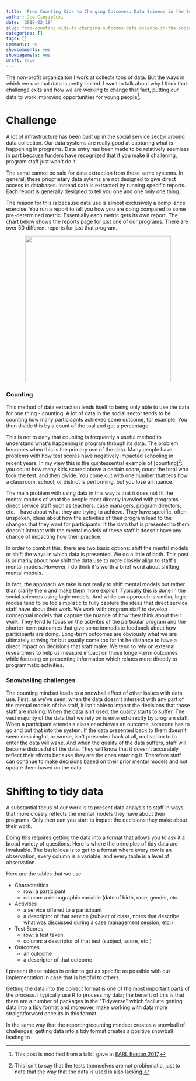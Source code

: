 ```yaml
---
title: 'From Counting Kids to Changing Outcomes: Data Science in the Social Sector'
author: Joe Ciesielski
date: '2018-02-19'
slug: from-counting-kids-to-changing-outcomes-data-science-in-the-social-sector
categories: []
tags: []
comments: no
showcomments: yes
showpagemeta: yes
draft: true
---
```


The non-profit organizaiton I work at collects tons of data. But the ways in which we use that data is pretty limited. I want to talk about why I think that challenge exits and how we are working to change that fact, putting our data to work improving opportunities for young people[^1]. 

# Challenge

A lot of infrastructure has been built up in the social service sector around data collection. Our data systems are really good at capturing what is happening in programs. Data entry has been made to be relatively seamless in part because funders have recognized that if you make it challening, program staff just won't do it.

The same cannot be said for data extraction from these same systems. In general, these prioprietary data sytems are not designed to give direct access to databases. Instead data is extracted by running specific reports. Each report is generally designed to tell you one and one only one thing. 

The reason for this is because data use is almost exclusively a compliance exercise. You run a report to tell you how you are doing compared to some pre-determined metric. Essentially each metric gets its own report. The chart below shows the reports page for just one of our programs. There are over 50 different reports for just that program. 

<center><img src = "/img/2018-02-19_data_sci_social/eto.png" width=400 height=400 align="middle"></center>

### Counting

This method of data extraction lends itself to being only able to use the data for one thing - counting. A lot of data in the social sector tends to be counting how many particiapnts achieved some outcome, for example. You then divide this by a count of the toal and get a percentage.  

This is not to deny that counting is frequently a useful method to understand what's happening in program through its data. The problem becomes when this is the primary use of the data. Many people have problems with how test scores have negatively impacted schooling in recent years. In my view this is the quintessential example of [counting][^2]: you count how many kids scored above a certain score, count the total who took the test, and then divide. You come out with one number that tells how a classroom, school, or district is performing, but you lose all nuance. 

The main problem with using data in this way is that it does not fit the mental models of what the people most directly invovled with programs - direct service staff such as teachers, case managers, program directors, etc. - have about what they are trying to achieve. They have specific, often unspoken, ideas about how the activities of their program lead to the changes that they want for participants. If the data that is presented to them doesn't interact with the mental models of these staff it doesn't have any chance of impacting how their practice. 

In order to combat this, there are two basic options: shift the mental models or shift the ways in which data is presented. We do a little of both. This post is primarily about how shift the data use to more closely align to staff's mental models. However, I do think it's worth a brief word about shifting mental models. 

In fact, the approach we take is not really to shift mental models but rather than clarify them and make them more explicit. Typically this is done in the social sciences using logic models. And while our approach is similar, logic modes tend to be too simplistic to fully capture the ideas that direct service staff have about their work. We work with program staff to develop conceptual models that capture the nuance of how they think about their work. They tend to focus on the activites of the particular program and the shorter-term outcomes that give some immediate feedback about how participants are doing. Long-term outcomes are obviously what we are ultimately striving for but usually come too far int he distance to have a direct impact on decisions that staff make. We tend to rely on external researchers to help us measure impact on those longer-term outcomes while focusing on presenting information which relates more directly to programmatic activities. 

### Snowballing challenges

The counting mindset leads to a snowball effect of other issues with data use. First, as we've seen, when the data doesn't intersect with any part of the mental models of the staff, it isn't able to impact the decisions that those staff are making. When the data isn't used, the quality starts to suffer. The vast majority of the data that we rely on is entered direclty by program staff. When a participant attends a class or achieves an outcome, someone has to go and put that into the system. If the data presented back to them doesn't seem meaningful, or worse, isn't presented back at all, motivation to to enter the data will wane. And when the quality of the data suffers, staff will become distrustful of the data. They will know that it doesn't accurately reflect their efforts because they are the ones entering it. Therefore staff can continue to make decisions based on their prior mental models and not update them based on the data. 

# Shifting to tidy data

A substantial focus of our work is to present data analysis to staff in ways that more closely reflects the mental models they have about their programs. Only then can you start to impact the decisions they make about their work. 

Doing this requires getting the data into a format that allows you to ask it a broad variety of questions. Here is where the principles of tidy data are invaluable. The basic idea is to get to a format where every row is an observation, every column is a variable, and every table is a level of observation. 

Here are the tables that we use:

- Characteritics
    - row: a participant
    - column: a demographic variable (date of birth, race, gender, etc.
- Activities
    - a service offered to a participant
    - a descriptor of that service (subject of class, notes that describe what was discussed during a case management session, etc.)
- Test Scores
    - row: a test taken
    - column: a descriptor of that test (subject, score, etc.)
- Outcomes
    - an outcome
    - a descriptor of that outcome

I present these tables in order to get as specific as possible with our implementation in case that is helpful to others. 

Getting the data into the correct format is one of the most important parts of the process. I typically use R to process my data; the benefit of this is that there are a number of packages in the "Tidyverse" which faciliate getting data into a tidy format and moreover, make working with data more straightforward once its in this format. 

In the same way that the reporting/counting mindset creates a snowball of challenges, getting data into a tidy format creates a positive snowball leading to 



[^1]: This post is modified from a talk I gave at [EARL Boston 2017](https://earlconf.com/). 

[^2]: This isn't to say that the tests themselves are not problematic, just to note that the way that the data is used is also lacking. 

